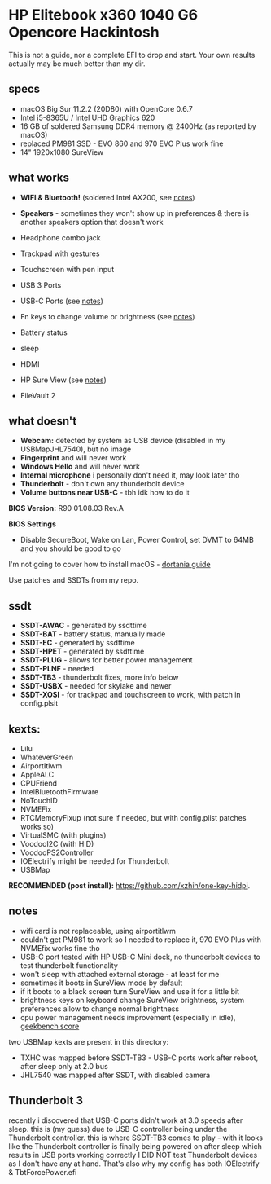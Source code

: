 # HP Elitebook x360 1040 G6 Opencore Hackintosh

This is not a guide, nor a complete EFI to drop and start. Your own results actually may be much better than my dir.

## specs

* macOS Big Sur 11.2.2 (20D80) with OpenCore 0.6.7
* Intel i5-8365U / Intel UHD Graphics 620
* 16 GB of soldered Samsung DDR4 memory @ 2400Hz (as reported by macOS)
* replaced PM981 SSD - EVO 860 and 970 EVO Plus work fine
* 14" 1920x1080 SureView

## what works

* **WIFI & Bluetooth!** (soldered Intel AX200, see [notes](#notes))

* **Speakers** - sometimes they won't show up in preferences & there is another speakers option that doesn't work
* Headphone combo jack
* Trackpad with gestures
* Touchscreen with pen input
* USB 3 Ports
* USB-C Ports (see [notes](#notes))
* Fn keys to change volume or brightness (see [notes](#notes))
* Battery status
* sleep
* HDMI
* HP Sure View (see [notes](#notes))
* FileVault 2


## what doesn't

* **Webcam:** detected by system as USB device (disabled in my USBMapJHL7540), but no image
* **Fingerprint** and will never work
* **Windows Hello** and will never work
* **Internal microphone** i personally don't need it, may look later tho
* **Thunderbolt** - don't own any thunderbolt device
* **Volume buttons near USB-C** - tbh idk how to do it

**BIOS Version:** R90 01.08.03 Rev.A


**BIOS Settings**
- Disable SecureBoot, Wake on Lan, Power Control, set DVMT to 64MB and you should be good to go


I'm not going to cover how to install macOS - [dortania guide](https://dortania.github.io/OpenCore-Install-Guide/)


Use patches and SSDTs from my repo.

## ssdt
* **SSDT-AWAC** - generated by ssdttime
* **SSDT-BAT** - battery status, manually made
* **SSDT-EC** - generated by ssdttime
* **SSDT-HPET** - generated by ssdttime
* **SSDT-PLUG** - allows for better power management
* **SSDT-PLNF** - needed
* **SSDT-TB3** - thunderbolt fixes, more info below
* **SSDT-USBX** - needed for skylake and newer
* **SSDT-XOSI** - for trackpad and touchscreen to work, with patch in config.plsit

## kexts:
* Lilu
* WhateverGreen
* AirportItlwm
* AppleALC
* CPUFriend
* IntelBluetoothFirmware
* NoTouchID
* NVMEFix
* RTCMemoryFixup (not sure if needed, but with config.plist patches works so)
* VirtualSMC (with plugins)
* VoodooI2C (with HID)
* VoodooPS2Controller
* IOElectrify might be needed for Thunderbolt
* USBMap

**RECOMMENDED (post install):** https://github.com/xzhih/one-key-hidpi.

## notes
* wifi card is not replaceable, using airportitlwm
* couldn't get PM981 to work so I needed to replace it, 970 EVO Plus with NVMEfix works fine tho
* USB-C port tested with HP USB-C Mini dock, no thunderbolt devices to test thunderbolt functionality
* won't sleep with attached external storage - at least for me
* sometimes it boots in SureView mode by default
* if it boots to a black screen turn SureView and use it for a little bit
* brightness keys on keyboard change SureView brightness, system preferences allow to change normal brightness
* cpu power management needs improvement (especially in idle), [geekbench score](https://browser.geekbench.com/v5/cpu/7251151)

two USBMap kexts are present in this directory:
- TXHC was mapped before SSDT-TB3 - USB-C ports work after reboot, after sleep only at 2.0 bus
- JHL7540 was mapped after SSDT, with disabled camera

## Thunderbolt 3
recently i discovered that USB-C ports didn't work at 3.0 speeds after sleep. this is (my guess) due to USB-C controller being under the Thunderbolt controller. this is where SSDT-TB3 comes to play - with it looks like the Thunderbolt controller is finally being powered on after sleep which results in USB ports working correctly
I DID NOT test Thunderbolt devices as I don't have any at hand.
That's also why my config has both IOElectrify & TbtForcePower.efi
